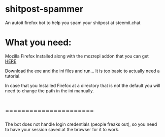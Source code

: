 # shitpost-spammer
An autoit firefox bot to help you spam your shitpost at steemit.chat

# What you need:
Mozilla Firefox Installed along with the mozrepl addon that you can get [HERE](https://addons.mozilla.org/en-us/firefox/addon/mozrepl/ "Firefox addons") 

Download the exe and the ini files and run... It is too basic to actually need a tutorial.

In case that you Installed Firefox at a directory that is not the default you will need to change the path in the ini manually.
# ----------------------

The bot does not handle login credentials (people freaks out), so you need to have your session saved at the browser for it to work.
